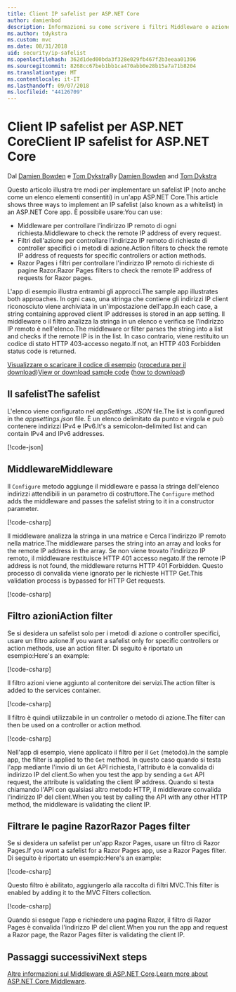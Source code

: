 ```yaml
---
title: Client IP safelist per ASP.NET Core
author: damienbod
description: Informazioni su come scrivere i filtri Middleware o azione per convalidare gli indirizzi IP remoti rispetto a un elenco di indirizzi IP approvati.
ms.author: tdykstra
ms.custom: mvc
ms.date: 08/31/2018
uid: security/ip-safelist
ms.openlocfilehash: 362d1ded00bda3f328e029fb467f2b3eeaa01396
ms.sourcegitcommit: 8268cc67beb1bb1ca470abb0e28b15a7a71b8204
ms.translationtype: MT
ms.contentlocale: it-IT
ms.lasthandoff: 09/07/2018
ms.locfileid: "44126709"
---
```

# <a name="client-ip-safelist-for-aspnet-core"></a><span data-ttu-id="12e22-103">Client IP safelist per ASP.NET Core</span><span class="sxs-lookup"><span data-stu-id="12e22-103">Client IP safelist for ASP.NET Core</span></span>

<span data-ttu-id="12e22-104">Dal [Damien Bowden](https://twitter.com/damien_bod) e [Tom Dykstra](https://github.com/tdykstra)</span><span class="sxs-lookup"><span data-stu-id="12e22-104">By [Damien Bowden](https://twitter.com/damien_bod) and [Tom Dykstra](https://github.com/tdykstra)</span></span>
 
<span data-ttu-id="12e22-105">Questo articolo illustra tre modi per implementare un safelist IP (noto anche come un elenco elementi consentiti) in un'app ASP.NET Core.</span><span class="sxs-lookup"><span data-stu-id="12e22-105">This article shows three ways to implement an IP safelist (also known as a whitelist) in an ASP.NET Core app.</span></span> <span data-ttu-id="12e22-106">È possibile usare:</span><span class="sxs-lookup"><span data-stu-id="12e22-106">You can use:</span></span>

* <span data-ttu-id="12e22-107">Middleware per controllare l'indirizzo IP remoto di ogni richiesta.</span><span class="sxs-lookup"><span data-stu-id="12e22-107">Middleware to check the remote IP address of every request.</span></span>
* <span data-ttu-id="12e22-108">Filtri dell'azione per controllare l'indirizzo IP remoto di richieste di controller specifici o i metodi di azione.</span><span class="sxs-lookup"><span data-stu-id="12e22-108">Action filters to check the remote IP address of requests for specific controllers or action methods.</span></span>
* <span data-ttu-id="12e22-109">Razor Pages i filtri per controllare l'indirizzo IP remoto di richieste di pagine Razor.</span><span class="sxs-lookup"><span data-stu-id="12e22-109">Razor Pages filters to check the remote IP address of requests for Razor pages.</span></span>

<span data-ttu-id="12e22-110">L'app di esempio illustra entrambi gli approcci.</span><span class="sxs-lookup"><span data-stu-id="12e22-110">The sample app illustrates both approaches.</span></span> <span data-ttu-id="12e22-111">In ogni caso, una stringa che contiene gli indirizzi IP client riconosciuto viene archiviata in un'impostazione dell'app.</span><span class="sxs-lookup"><span data-stu-id="12e22-111">In each case, a string containing approved client IP addresses is stored in an app setting.</span></span> <span data-ttu-id="12e22-112">Il middleware o il filtro analizza la stringa in un elenco e verifica se l'indirizzo IP remoto è nell'elenco.</span><span class="sxs-lookup"><span data-stu-id="12e22-112">The middleware or filter parses the string into a list and  checks if the remote IP is in the list.</span></span> <span data-ttu-id="12e22-113">In caso contrario, viene restituito un codice di stato HTTP 403-accesso negato.</span><span class="sxs-lookup"><span data-stu-id="12e22-113">If not, an HTTP 403 Forbidden status code is returned.</span></span>

<span data-ttu-id="12e22-114">[Visualizzare o scaricare il codice di esempio](https://github.com/aspnet/Docs/tree/master/aspnetcore/security/ip-safelist/samples/2.x/ClientIpAspNetCore) ([procedura per il download](xref:tutorials/index#how-to-download-a-sample))</span><span class="sxs-lookup"><span data-stu-id="12e22-114">[View or download sample code](https://github.com/aspnet/Docs/tree/master/aspnetcore/security/ip-safelist/samples/2.x/ClientIpAspNetCore) ([how to download](xref:tutorials/index#how-to-download-a-sample))</span></span>

## <a name="the-safelist"></a><span data-ttu-id="12e22-115">Il safelist</span><span class="sxs-lookup"><span data-stu-id="12e22-115">The safelist</span></span>

<span data-ttu-id="12e22-116">L'elenco viene configurato nel *appSettings. JSON* file.</span><span class="sxs-lookup"><span data-stu-id="12e22-116">The list is configured in the *appsettings.json* file.</span></span> <span data-ttu-id="12e22-117">È un elenco delimitato da punto e virgola e può contenere indirizzi IPv4 e IPv6.</span><span class="sxs-lookup"><span data-stu-id="12e22-117">It's a semicolon-delimited list and can contain IPv4 and IPv6 addresses.</span></span>

[!code-json[](ip-safelist/samples/2.x/ClientIpAspNetCore/appsettings.json?highlight=2)]

## <a name="middleware"></a><span data-ttu-id="12e22-118">Middleware</span><span class="sxs-lookup"><span data-stu-id="12e22-118">Middleware</span></span>

<span data-ttu-id="12e22-119">Il `Configure` metodo aggiunge il middleware e passa la stringa dell'elenco indirizzi attendibili in un parametro di costruttore.</span><span class="sxs-lookup"><span data-stu-id="12e22-119">The `Configure` method adds the middleware and passes the safelist string to it in a constructor parameter.</span></span>

[!code-csharp[](ip-safelist/samples/2.x/ClientIpAspNetCore/Startup.cs?name=snippet_Configure&highlight=7)]

<span data-ttu-id="12e22-120">Il middleware analizza la stringa in una matrice e Cerca l'indirizzo IP remoto nella matrice.</span><span class="sxs-lookup"><span data-stu-id="12e22-120">The middleware parses the string into an array and looks for the remote IP address in the array.</span></span> <span data-ttu-id="12e22-121">Se non viene trovato l'indirizzo IP remoto, il middleware restituisce HTTP 401 accesso negato.</span><span class="sxs-lookup"><span data-stu-id="12e22-121">If the remote IP address is not found, the middleware returns HTTP 401 Forbidden.</span></span> <span data-ttu-id="12e22-122">Questo processo di convalida viene ignorato per le richieste HTTP Get.</span><span class="sxs-lookup"><span data-stu-id="12e22-122">This validation process is bypassed for HTTP Get requests.</span></span>

[!code-csharp[](ip-safelist/samples/2.x/ClientIpAspNetCore/AdminSafeListMiddleware.cs?name=snippet_ClassOnly)]

## <a name="action-filter"></a><span data-ttu-id="12e22-123">Filtro azioni</span><span class="sxs-lookup"><span data-stu-id="12e22-123">Action filter</span></span>

<span data-ttu-id="12e22-124">Se si desidera un safelist solo per i metodi di azione o controller specifici, usare un filtro azione.</span><span class="sxs-lookup"><span data-stu-id="12e22-124">If you want a safelist only for specific controllers or action methods, use an action filter.</span></span> <span data-ttu-id="12e22-125">Di seguito è riportato un esempio:</span><span class="sxs-lookup"><span data-stu-id="12e22-125">Here's an example:</span></span> 

[!code-csharp[](ip-safelist/samples/2.x/ClientIpAspNetCore/Filters/ClientIdCheckFilter.cs)]

<span data-ttu-id="12e22-126">Il filtro azioni viene aggiunto al contenitore dei servizi.</span><span class="sxs-lookup"><span data-stu-id="12e22-126">The action filter is added to the services container.</span></span>

[!code-csharp[](ip-safelist/samples/2.x/ClientIpAspNetCore/Startup.cs?name=snippet_ConfigureServices&highlight=3)]

<span data-ttu-id="12e22-127">Il filtro è quindi utilizzabile in un controller o metodo di azione.</span><span class="sxs-lookup"><span data-stu-id="12e22-127">The filter can then be used on a controller or action method.</span></span>

[!code-csharp[](ip-safelist/samples/2.x/ClientIpAspNetCore/Controllers/ValuesController.cs?name=snippet_Filter&highlight=1)]

<span data-ttu-id="12e22-128">Nell'app di esempio, viene applicato il filtro per il `Get` (metodo).</span><span class="sxs-lookup"><span data-stu-id="12e22-128">In the sample app, the filter is applied to the `Get` method.</span></span> <span data-ttu-id="12e22-129">In questo caso quando si testa l'app mediante l'invio di un `Get` API richiesta, l'attributo è la convalida di indirizzo IP del client.</span><span class="sxs-lookup"><span data-stu-id="12e22-129">So when you test the app by sending a `Get` API request, the attribute is validating the client IP address.</span></span> <span data-ttu-id="12e22-130">Quando si testa chiamando l'API con qualsiasi altro metodo HTTP, il middleware convalida l'indirizzo IP del client.</span><span class="sxs-lookup"><span data-stu-id="12e22-130">When you test by calling the API with any other HTTP method, the middleware is validating the client IP.</span></span>

## <a name="razor-pages-filter"></a><span data-ttu-id="12e22-131">Filtrare le pagine Razor</span><span class="sxs-lookup"><span data-stu-id="12e22-131">Razor Pages filter</span></span> 

<span data-ttu-id="12e22-132">Se si desidera un safelist per un'app Razor Pages, usare un filtro di Razor Pages.</span><span class="sxs-lookup"><span data-stu-id="12e22-132">If you want a safelist for a Razor Pages app, use a Razor Pages filter.</span></span> <span data-ttu-id="12e22-133">Di seguito è riportato un esempio:</span><span class="sxs-lookup"><span data-stu-id="12e22-133">Here's an example:</span></span> 

[!code-csharp[](ip-safelist/samples/2.x/ClientIpAspNetCore/Filters/ClientIdCheckPageFilter.cs)]

<span data-ttu-id="12e22-134">Questo filtro è abilitato, aggiungerlo alla raccolta di filtri MVC.</span><span class="sxs-lookup"><span data-stu-id="12e22-134">This filter is enabled by adding it to the MVC Filters collection.</span></span>

[!code-csharp[](ip-safelist/samples/2.x/ClientIpAspNetCore/Startup.cs?name=snippet_ConfigureServices&highlight=7-9)]

<span data-ttu-id="12e22-135">Quando si esegue l'app e richiedere una pagina Razor, il filtro di Razor Pages è convalida l'indirizzo IP del client.</span><span class="sxs-lookup"><span data-stu-id="12e22-135">When you run the app and request a Razor page, the Razor Pages filter is validating the client IP.</span></span>

## <a name="next-steps"></a><span data-ttu-id="12e22-136">Passaggi successivi</span><span class="sxs-lookup"><span data-stu-id="12e22-136">Next steps</span></span>

<span data-ttu-id="12e22-137">[Altre informazioni sul Middleware di ASP.NET Core](xref:fundamentals/middleware/index).</span><span class="sxs-lookup"><span data-stu-id="12e22-137">[Learn more about ASP.NET Core Middleware](xref:fundamentals/middleware/index).</span></span>
